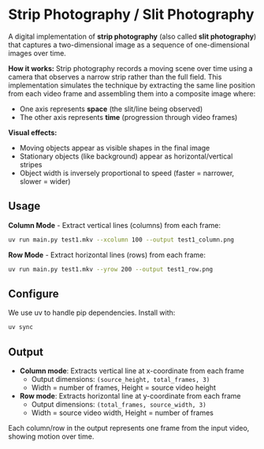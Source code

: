 # Strip Photography / Slit Photography

A digital implementation of **strip photography** (also called **slit photography**) that captures a two-dimensional image as a sequence of one-dimensional images over time.

**How it works:**
Strip photography records a moving scene over time using a camera that observes a narrow strip rather than the full field. This implementation simulates the technique by extracting the same line position from each video frame and assembling them into a composite image where:
- One axis represents **space** (the slit/line being observed)
- The other axis represents **time** (progression through video frames)

**Visual effects:**
- Moving objects appear as visible shapes in the final image
- Stationary objects (like background) appear as horizontal/vertical stripes
- Object width is inversely proportional to speed (faster = narrower, slower = wider)

## Usage

**Column Mode** - Extract vertical lines (columns) from each frame:
```bash
uv run main.py test1.mkv --xcolumn 100 --output test1_column.png
```

**Row Mode** - Extract horizontal lines (rows) from each frame:
```bash
uv run main.py test1.mkv --yrow 200 --output test1_row.png
```

## Configure
We use uv to handle pip dependencies. Install with:
```bash
uv sync
```

## Output
- **Column mode**: Extracts vertical line at x-coordinate from each frame
  - Output dimensions: `(source_height, total_frames, 3)`
  - Width = number of frames, Height = source video height
- **Row mode**: Extracts horizontal line at y-coordinate from each frame
  - Output dimensions: `(total_frames, source_width, 3)`
  - Width = source video width, Height = number of frames

Each column/row in the output represents one frame from the input video, showing motion over time.